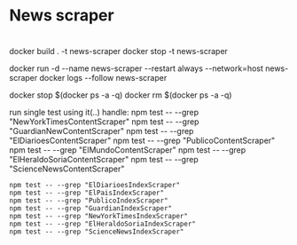 # News scraper
# 

docker build . -t news-scraper
docker stop -t news-scraper

docker run -d --name  news-scraper --restart always --network=host news-scraper
docker logs --follow news-scraper


docker stop $(docker ps -a -q)
docker rm $(docker ps -a -q)

run single test using it(..) handle:
    npm test -- --grep "NewYorkTimesContentScraper"
    npm test -- --grep "GuardianNewContentScraper"
    npm test -- --grep "ElDiarioesContentScraper"
    npm test -- --grep "PublicoContentScraper"
    npm test -- --grep "ElMundoContentScraper"
    npm test -- --grep "ElHeraldoSoriaContentScraper"
    npm test -- --grep "ScienceNewsContentScraper"


    npm test -- --grep "ElDiarioesIndexScraper"
    npm test -- --grep "ElPaisIndexScraper"
    npm test -- --grep "PublicoIndexScraper"
    npm test -- --grep "GuardianIndexScraper"    
    npm test -- --grep "NewYorkTimesIndexScraper"
    npm test -- --grep "ElHeraldoSoriaIndexScraper"    
    npm test -- --grep "ScienceNewsIndexScraper"